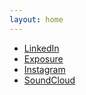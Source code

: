 ```yaml
---
layout: home
---
```


- [LinkedIn](https://www.linkedin.com/in/acornelissen/)
- [Exposure](https://photos.cornelissen.me)
- [Instagram](https://instagram.com/a.l.b.e.r.t.c)
- [SoundCloud](https://soundcloud.com/compl33t)